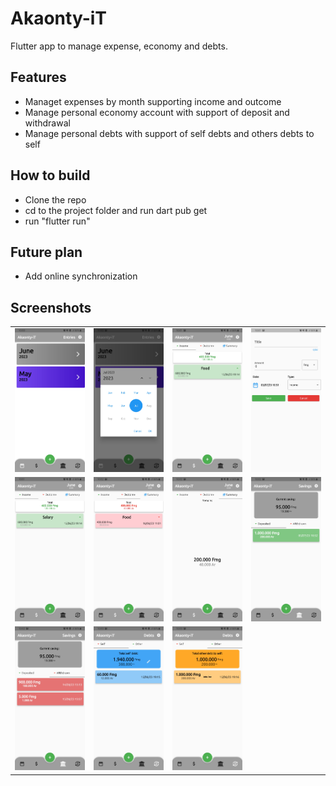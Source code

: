 # Akaonty-iT

Flutter app to manage expense, economy and debts.

## Features

- Managet expenses by month supporting income and outcome
- Manage personal economy account with support of deposit and withdrawal
- Manage personal debts with support of self debts and others debts to self

## How to build

- Clone the repo
- cd to the project folder and run dart pub get
- run "flutter run"

## Future plan

- Add online synchronization 


## Screenshots

<table>
    <tr>
        <td>
         <img src="./screenshots/1.jpg"/>
        </td>
        <td>
         <img src="./screenshots/2.jpg"/>
        </td>
        <td>
         <img src="./screenshots/3.jpg"/>
        </td>
        <td>
         <img src="./screenshots/4.jpg"/>
        </td>
    </tr>
    <tr>
        <td>
         <img src="./screenshots/5.jpg"/>
        </td>
        <td>
         <img src="./screenshots/6.jpg"/>
        </td>
        <td>
         <img src="./screenshots/7.jpg"/>
        </td>
        <td>
         <img src="./screenshots/8.jpg"/>
        </td>
    </tr>
    <tr>
        <td>
         <img src="./screenshots/9.jpg"/>
        </td>
        <td>
         <img src="./screenshots/10.jpg"/>
        </td>
        <td>
         <img src="./screenshots/11.jpg"/>
        </td>
    </tr>
</table>